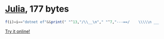 # [Julia][1], 177 bytes
    
```julia
f(i)=i=="dotnet ef"&&print(" "^13,"/\\__\n"," "^7,"---==/    \\\\\n ___  ___   |.    \\|\\ \n| __|| __|  |  )","\\"^7,"\n| _| | _|   \\_/ |  //|\\\n|___||_|       /   \\\\/\\\\")
```    
[Try it online!][2]
    
[1]: https://julialang.org/
[2]: https://tio.run/##TY7BCsIwEER/ZdlDaSBxKR485U8WF8EWIhJFInjYf0@zqYXO4R3mMTCP7zPdpl@ty5hcTDHi/VXyXGBecBjen5TLiIDX6eyRmEU4o7fi4jGEECNBC1syiAhsAD1tvTIDZ22tdjQD4PYJd6XQYZ2QeSLtSmzVjYX@KzKga48PX11dAQ